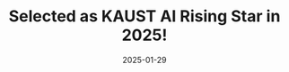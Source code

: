 ---
title: Selected as KAUST AI Rising Star in 2025!
cms_exclude: true

date: "2025-01-29"

# View.
#   1 = List
#   2 = Compact
#   3 = Card
view: 1

# Optional header image (relative to `static/media/` folder).
header:
  caption: ''
  image: ''
---